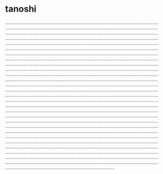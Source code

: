 # tanoshi
.........................................................................................................................................................................................................................................................................................................................................................................................................................................................................................................................................................................................................................................................................................................................................................................................................................................................................................................................................................................................................................................................................................................................................................................................................................................................................................................................................................................................................................................................................................................................................................................................................................................................................................................................................................................................................................................................................................................................................................................................................................................................................................................................................................................................................................................................................................................................................................................................................................................................................................................................................................................................................................................................................................................................................................................................................................................................................................................................................................................................................................................................................................................................................................................................................................................................................................................................................................................................................................................................................................................................................................................................................................................................................................................